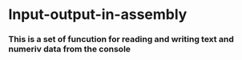 # Input-output-in-assembly
### This is a set of funcution for reading and writing text and numeriv data from the console
